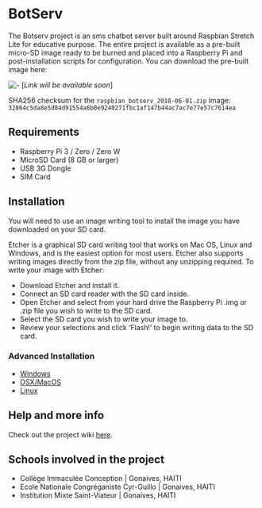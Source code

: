 # BotServ

The Botserv project is an sms chatbot server built around Raspbian Stretch Lite for educative purpose.  The entire project is available as a pre-built micro-SD image ready to be burned and placed into a Raspberry Pi and post-installation scripts for configuration.  You can download the pre-built image here:

![-](https://github.com/deldesir/botserv/raw/master/microsd-icon.png) [*Link will be available soon*]
 
SHA256 checksum for the `raspbian_botserv_2018-06-01.zip` image:
```32864c5da8e5d84d91554a6b0e9240271fbc1af147b44ac7ac7e77e57c7614ea```

## Requirements

* Raspberry Pi 3 / Zero / Zero W
* MicroSD Card (8 GB or larger)
* USB 3G Dongle
* SIM Card

## Installation

You will need to use an image writing tool to install the image you have downloaded on your SD card.

Etcher is a graphical SD card writing tool that works on Mac OS, Linux and Windows, and is the easiest option for most users. Etcher also supports writing images directly from the zip file, without any unzipping required. To write your image with Etcher:

 - Download Etcher and install it.
 - Connect an SD card reader with the SD card inside.
 - Open Etcher and select from your hard drive the Raspberry Pi .img or .zip file you wish to write to the SD card.
 - Select the SD card you wish to write your image to.
 - Review your selections and click ‘Flash!’ to begin writing data to the SD card.

### Advanced Installation
- [Windows](https://www.raspberrypi.org/documentation/installation/installing-images/windows.md)
- [OSX/MacOS](https://www.raspberrypi.org/documentation/installation/installing-images/mac.md)
- [Linux](https://www.raspberrypi.org/documentation/installation/installing-images/linux.md)


## Help and more info
Check out the project wiki [here](https://github.com/deldesir/botserv/wiki).

## Schools involved in the project
 - Collège Immaculée Conception | Gonaives, HAITI
 - Ecole Nationale Congréganiste Cyr-Guillo | Gonaives, HAITI
 - Institution Mixte Saint-Viateur | Gonaives, HAITI

